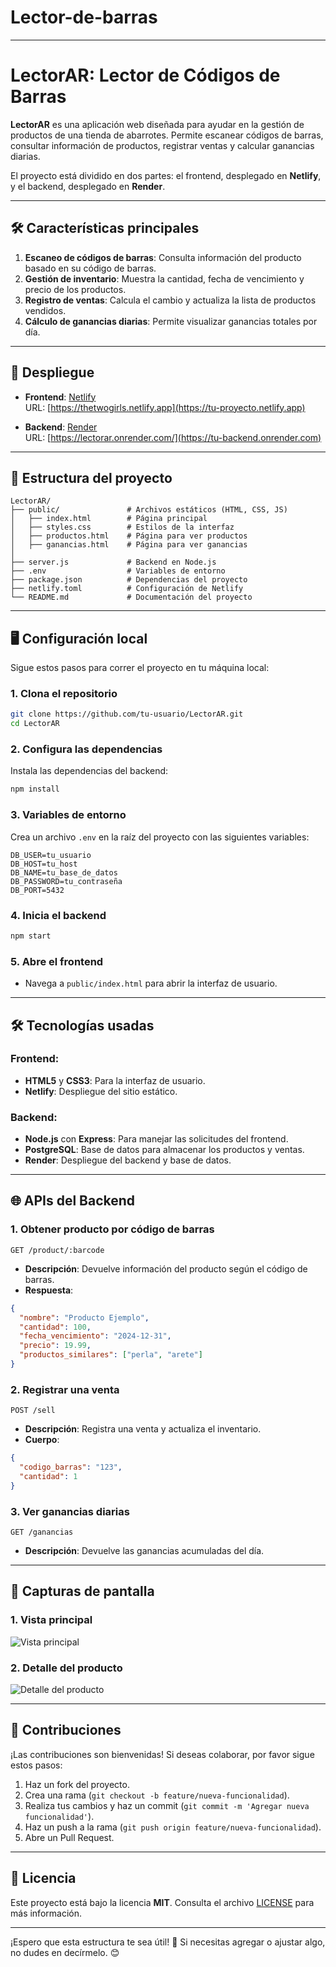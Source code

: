 # Lector-de-barras
---

# LectorAR: Lector de Códigos de Barras

**LectorAR** es una aplicación web diseñada para ayudar en la gestión de productos de una tienda de abarrotes. Permite escanear códigos de barras, consultar información de productos, registrar ventas y calcular ganancias diarias. 

El proyecto está dividido en dos partes: el frontend, desplegado en **Netlify**, y el backend, desplegado en **Render**.

---

## 🛠️ Características principales

1. **Escaneo de códigos de barras**: Consulta información del producto basado en su código de barras.
2. **Gestión de inventario**: Muestra la cantidad, fecha de vencimiento y precio de los productos.
3. **Registro de ventas**: Calcula el cambio y actualiza la lista de productos vendidos.
4. **Cálculo de ganancias diarias**: Permite visualizar ganancias totales por día.

---

## 🚀 Despliegue

- **Frontend**: [Netlify](https://netlify.app)  
  URL: [https://thetwogirls.netlify.app](https://tu-proyecto.netlify.app)

- **Backend**: [Render](https://render.com)  
  URL: [https://lectorar.onrender.com/](https://tu-backend.onrender.com)

---

## 📂 Estructura del proyecto

```plaintext
LectorAR/
├── public/               # Archivos estáticos (HTML, CSS, JS)
│   ├── index.html        # Página principal
│   ├── styles.css        # Estilos de la interfaz
│   ├── productos.html    # Página para ver productos
│   ├── ganancias.html    # Página para ver ganancias
│
├── server.js             # Backend en Node.js
├── .env                  # Variables de entorno
├── package.json          # Dependencias del proyecto
├── netlify.toml          # Configuración de Netlify
└── README.md             # Documentación del proyecto
```

---

## 🖥️ Configuración local

Sigue estos pasos para correr el proyecto en tu máquina local:

### 1. Clona el repositorio
```bash
git clone https://github.com/tu-usuario/LectorAR.git
cd LectorAR
```

### 2. Configura las dependencias
Instala las dependencias del backend:
```bash
npm install
```

### 3. Variables de entorno
Crea un archivo `.env` en la raíz del proyecto con las siguientes variables:
```env
DB_USER=tu_usuario
DB_HOST=tu_host
DB_NAME=tu_base_de_datos
DB_PASSWORD=tu_contraseña
DB_PORT=5432
```

### 4. Inicia el backend
```bash
npm start
```

### 5. Abre el frontend
- Navega a `public/index.html` para abrir la interfaz de usuario.

---

## 🛠️ Tecnologías usadas

### Frontend:
- **HTML5** y **CSS3**: Para la interfaz de usuario.
- **Netlify**: Despliegue del sitio estático.

### Backend:
- **Node.js** con **Express**: Para manejar las solicitudes del frontend.
- **PostgreSQL**: Base de datos para almacenar los productos y ventas.
- **Render**: Despliegue del backend y base de datos.

---

## 🌐 APIs del Backend

### 1. **Obtener producto por código de barras**
```http
GET /product/:barcode
```
- **Descripción**: Devuelve información del producto según el código de barras.
- **Respuesta**:
```json
{
  "nombre": "Producto Ejemplo",
  "cantidad": 100,
  "fecha_vencimiento": "2024-12-31",
  "precio": 19.99,
  "productos_similares": ["perla", "arete"]
}
```

### 2. **Registrar una venta**
```http
POST /sell
```
- **Descripción**: Registra una venta y actualiza el inventario.
- **Cuerpo**:
```json
{
  "codigo_barras": "123",
  "cantidad": 1
}
```

### 3. **Ver ganancias diarias**
```http
GET /ganancias
```
- **Descripción**: Devuelve las ganancias acumuladas del día.

---

## 📸 Capturas de pantalla

### 1. Vista principal
![Vista principal](https://ruta-a-tu-imagen.jpg)

### 2. Detalle del producto
![Detalle del producto](https://ruta-a-tu-imagen2.jpg)

---

## 🤝 Contribuciones

¡Las contribuciones son bienvenidas! Si deseas colaborar, por favor sigue estos pasos:
1. Haz un fork del proyecto.
2. Crea una rama (`git checkout -b feature/nueva-funcionalidad`).
3. Realiza tus cambios y haz un commit (`git commit -m 'Agregar nueva funcionalidad'`).
4. Haz un push a la rama (`git push origin feature/nueva-funcionalidad`).
5. Abre un Pull Request.

---

## 📄 Licencia

Este proyecto está bajo la licencia **MIT**. Consulta el archivo [LICENSE](LICENSE) para más información.

---

¡Espero que esta estructura te sea útil! 🚀 Si necesitas agregar o ajustar algo, no dudes en decírmelo. 😊


